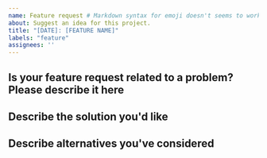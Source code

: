 ```yaml
---
name: Feature request # Markdown syntax for emoji doesn't seems to work
about: Suggest an idea for this project.
title: "[DATE]: [FEATURE NAME]"
labels: "feature"
assignees: ''
---
```


<!--- Provide a general summary of the issue in the Title above -->

## Is your feature request related to a problem? Please describe it here
<!--- A clear and concise description of what the problem is -->

## Describe the solution you'd like
<!--- A clear and concise description of what you want to happen -->

## Describe alternatives you've considered
<!--- A clear and concise description of any alternative solutions or features you've considered. -->
